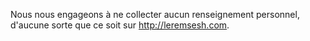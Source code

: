<!-- TITLE: Politique de confidentialité -->
<!-- SUBTITLE: Présentation de la Politique De Confidentialite du site Web Leremsesh.com -->

Nous nous engageons à ne collecter aucun renseignement personnel, d'aucune sorte que ce soit sur http://leremsesh.com. 